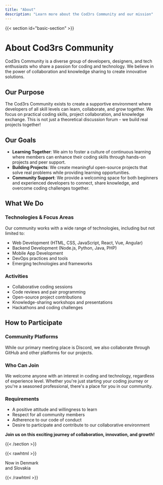 ```yaml
---
title: "About"
description: "Learn more about the Cod3rs Community and our mission"
---
```


{{< section id="basic-section" >}}

# About Cod3rs Community

Cod3rs Community is a diverse group of developers, designers, and tech enthusiasts who share a passion for coding and technology. 
We believe in the power of collaboration and knowledge sharing to create innovative solutions.

## Our Purpose

The Cod3rs Community exists to create a supportive environment where developers of all skill levels can learn, collaborate, and grow together. We focus on practical coding skills, project collaboration, and knowledge exchange. This is not just a theoretical discussion forum - we build real projects together!

## Our Goals

- **Learning Together**: We aim to foster a culture of continuous learning where members can enhance their coding skills through hands-on projects and peer support.
- **Building Projects**: We create meaningful open-source projects that solve real problems while providing learning opportunities.
- **Community Support**: We provide a welcoming space for both beginners and experienced developers to connect, share knowledge, and overcome coding challenges together.

## What We Do

### Technologies & Focus Areas
Our community works with a wide range of technologies, including but not limited to:
- Web Development (HTML, CSS, JavaScript, React, Vue, Angular)
- Backend Development (Node.js, Python, Java, PHP)
- Mobile App Development
- DevOps practices and tools
- Emerging technologies and frameworks

### Activities
- Collaborative coding sessions
- Code reviews and pair programming
- Open-source project contributions
- Knowledge-sharing workshops and presentations
- Hackathons and coding challenges

## How to Participate

### Community Platforms
While our primary meeting place is Discord, we also collaborate through GitHub and other platforms for our projects.

### Who Can Join
We welcome anyone with an interest in coding and technology, regardless of experience level. Whether you're just starting your coding journey or you're a seasoned professional, there's a place for you in our community.

### Requirements
- A positive attitude and willingness to learn
- Respect for all community members
- Adherence to our code of conduct
- Desire to participate and contribute to our collaborative environment

**Join us on this exciting journey of collaboration, innovation, and growth!**

{{< /section >}}

{{< rawhtml >}}
</div>

<div class="position-relative w-100 m-0">
    <div class="position-absolute m-5 px-3 rubik-mono-one-regular" style="z-index: 10">
        <p class="responsive-text">
            <span class="stroke-text">Now in</span>
            <span class="accent-color">Denmark</span><br>
            <span class="stroke-text">and</span> <span class="accent-color">Slovakia</span>
        </p>
    </div>
    <div id="chartdiv"></div>
</div>

<script src="https://cdn.amcharts.com/lib/5/index.js"></script>
<script src="https://cdn.amcharts.com/lib/5/map.js"></script>
<script src="https://cdn.amcharts.com/lib/5/geodata/worldLow.js"></script>
<script src="https://cdn.amcharts.com/lib/5/themes/Animated.js"></script>

<script>
    function spinSVG() {
        const svg = document.getElementById('spinning-svg');
        svg.style.transform = 'rotate(0deg)';
        svg.style.transition = 'transform 1s ease-in-out';
        
        setTimeout(() => {
            svg.style.transform = 'rotate(360deg)';
        }, 50);
    }
    var root = am5.Root.new("chartdiv");

    root.setThemes([
        am5themes_Animated.new(root)
    ]);

    var chart = root.container.children.push(am5map.MapChart.new(root, {
        panX: false,
        panY: false,
        wheelX: "none",
        wheelY: "none",
        projection: am5map.geoOrthographic(),
        paddingBottom: 20,
        paddingTop: 20,
        paddingLeft: 20,
        paddingRight: 20,
        rotationX: -10,
        rotationY: -55,
        zoomLevel: 7,
        maxZoomLevel: 7,
        minZoomLevel: 7
    }));

    var polygonSeries = chart.series.push(am5map.MapPolygonSeries.new(root, {
        geoJSON: am5geodata_worldLow 
    }));

    polygonSeries.mapPolygons.template.setAll({
        toggleKey: "active",
        interactive: true,
        fill: am5.color("#212121"),
        stroke: am5.color("#755AFB")
    });

    polygonSeries.mapPolygons.template.states.create("hover", {
        fill: am5.color("#755AFB")
    });
    
    polygonSeries.mapPolygons.template.states.create("active", {
        fill: am5.color("#755AFB")
    });

    var backgroundSeries = chart.series.push(am5map.MapPolygonSeries.new(root, {}));
    backgroundSeries.mapPolygons.template.setAll({
        fill: am5.color("#000000"),
        fillOpacity: 0.1,
        strokeOpacity: 0
    });

    backgroundSeries.data.push({
        geometry: am5map.getGeoRectangle(90, 180, -90, -180)
    });

    var graticuleSeries = chart.series.unshift(
        am5map.GraticuleSeries.new(root, {
            step: 10
        })
    );

    graticuleSeries.mapLines.template.set("strokeOpacity", 0.1);
    
    var alwaysActiveCountries = ["DK", "SK"]; // Denmark and Slovakia
    var previousPolygon;

    polygonSeries.mapPolygons.template.adapters.add("tooltipText", function(_, target) {
        const id = target.dataItem?.get("id");
        return (alwaysActiveCountries.includes(id)) ? "{name}" : "";
    });

    polygonSeries.mapPolygons.template.on("active", function(active, target) {
        const id = target.dataItem.get("id");

        if (alwaysActiveCountries.includes(id)) {
            target.set("active", true);
            return;
        } else target.set("active", false);
        
        if (alwaysActiveCountries.includes(id)) 
            previousPolygon = target;
    });

    function selectCountry(id) {
        var dataItem = polygonSeries.getDataItemById(id);
        var target = dataItem.get("mapPolygon");
        if (target) {
            var centroid = target.geoCentroid();
            if (centroid) {
                chart.animate({ key: "rotationX", to: -centroid.longitude, duration: 1500, easing: am5.ease.inOut(am5.ease.cubic) });
                chart.animate({ key: "rotationY", to: -centroid.latitude, duration: 1500, easing: am5.ease.inOut(am5.ease.cubic) });
            }
        }
    }

    polygonSeries.events.on("datavalidated", function () {
        alwaysActiveCountries.forEach((countryId) => {
            const dataItem = polygonSeries.getDataItemById(countryId);
            if (dataItem) {
                const polygon = dataItem.get("mapPolygon");
                if (polygon) {
                    polygon.set("active", true);
                    polygon.states.lookup("active").apply();
                }
            }
        });
    });
    chart.appear(1000, 100);
</script>

{{< /rawhtml >}}
